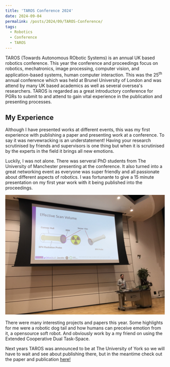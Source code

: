 ```yaml
---
title: 'TAROS Conference 2024'
date: 2024-09-04
permalink: /posts/2024/09/TAROS-Conference/
tags:
  - Robotics
  - Conference
  - TAROS
---
```


TAROS (Towards Autonomous RObotic Systems) is an annual UK based robotics conference. This year the conference and proceedings focus on robotics, mechatronics, image processing, computer vision, and application-based systems, human computer interaction. This was the 25<sup>th</sup> annual conference which was held at Brunel University of London and was attend by many UK based academics as well as several oversea's researchers. TAROS is regarded as a great introductory conference for PGRs to submit to and attend to gain vital experience in the publication and presenting processes.

My Experience
------
Although I have presented works at different events, this was my first experience with publishing a paper and presenting work at a conference. To say it was nervewracking is an understatement! Having your research scrutinised by friends and supervisors is one thing but when it is scrutinised by the experts in the field it brings all new emotions.

Luckily, I was not alone. There was serveral PhD students from The University of Manchester presenting at the conference. It also turned into a great networking event as everyone was super friendly and all passionate about different aspects of robotics. I was fortunante to give a 15 minute presentation on my first year work with it being published into the proceedings.

![Presenting at TAROS 2024](/images/TAROS_Presenting.png )
  
There were many interesting projects and papers this year. Some highlights for me were a robotic dog tail and how humans can preceive emotion from it, a opensource soft robot. And obviously work by a my friend on using the Extended Cooperative Dual Task-Space.

Next years TAROS was announced to be at The University of York so we will have to wait and see about publishing there, but in the meantime check out the paper and publication [here!](https://joshua-bettles.github.io/publication/2024-08-24-Accessibility-TAROS-2024) 